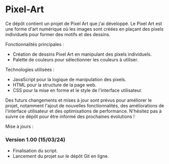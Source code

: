 # Pixel-Art
Ce dépôt contient un projet de Pixel Art que j'ai développé. Le Pixel Art est une forme d'art numérique où les images sont créées en plaçant des pixels individuels pour former des motifs et des dessins.

Fonctionnalités principales :

  - Création de dessins Pixel Art en manipulant des pixels individuels.
  - Palette de couleurs pour sélectionner les couleurs à utiliser.
    
Technologies utilisées :

  - JavaScript pour la logique de manipulation des pixels.
  - HTML pour la structure de la page web.
  - CSS pour la mise en forme et le style de l'interface utilisateur.

Des futurs changements et mises à jour sont prévus pour améliorer le projet, notamment l'ajout de nouvelles fonctionnalités, des améliorations de l'interface utilisateur et des optimisations de performance. N'hésitez pas à suivre ce dépôt pour être informé des prochaines évolutions !

Mise à jours :

### Version 1.00 (15/03/24)

- Finalisation du script.
- Lancement du projet sur le dépôt Git en ligne.
